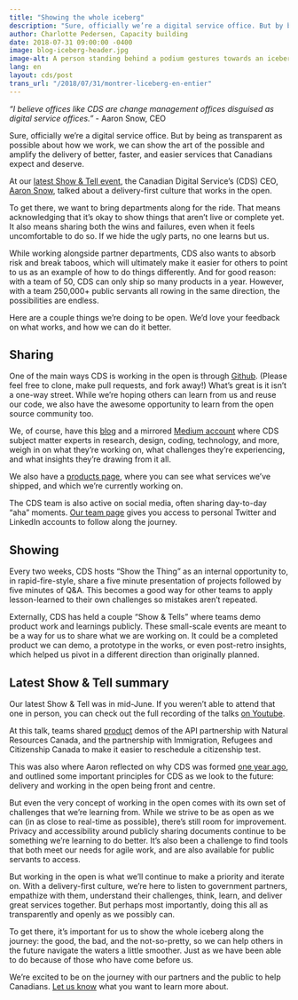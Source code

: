 ```yaml
---
title: "Showing the whole iceberg"
description: "Sure, officially we’re a digital service office. But by being as transparent as possible about how we work, we can show the art of the possible and amplify the delivery of better, faster, and easier services that Canadians expect and deserve."
author: Charlotte Pedersen, Capacity building
date: 2018-07-31 09:00:00 -0400
image: blog-iceberg-header.jpg
image-alt: A person standing behind a podium gestures towards an iceberg floating in an aquarium while a small dog watches.
lang: en
layout: cds/post
trans_url: "/2018/07/31/montrer-liceberg-en-entier"
---
```


*“I believe offices like CDS are change management offices disguised as digital service offices.”* - Aaron Snow, CEO

Sure, officially we’re a digital service office. But by being as transparent as possible about how we work, we can show the art of the possible and amplify the delivery of better, faster, and easier services that Canadians expect and deserve. 

At our [latest Show & Tell event](https://youtu.be/uFjfrtuLLpQ), the Canadian Digital Service’s (CDS) CEO, [Aaron Snow](https://digital.canada.ca/2018/03/09/CDS-gets-its-first-CEO/), talked about a delivery-first culture that works in the open. 

To get there, we want to bring departments along for the ride. That means acknowledging that it’s okay to show things that aren’t live or complete yet. It also means sharing both the wins and failures, even when it feels uncomfortable to do so. If we hide the ugly parts, no one learns but us. 

While working alongside partner departments, CDS also wants to absorb risk and break taboos, which will ultimately make it easier for others to point to us as an example of how to do things differently. And for good reason: with a team of 50, CDS can only ship so many products in a year. However, with a team 250,000+ public servants all rowing in the same direction, the possibilities are endless. 

Here are a couple things we’re doing to be open. We’d love your feedback on what works, and how we can do it better.

## Sharing

One of the main ways CDS is working in the open is through [Github](https://github.com/cds-snc). (Please feel free to clone, make pull requests, and fork away!) What’s great is it isn’t a one-way street. While we’re hoping others can learn from us and reuse our code, we also have the awesome opportunity to learn from the open source community too.

We, of course, have this [blog](https://digital.canada.ca/blog/) and a mirrored [Medium account](https://medium.com/@canadiandigitalservice) where CDS subject matter experts in research, design, coding, technology, and more, weigh in on what they’re working on, what challenges they’re experiencing, and what insights they’re drawing from it all. 

We also have a [products page](https://digital.canada.ca/products/), where you can see what services we’ve shipped, and which we’re currently working on. 

The CDS team is also active on social media, often sharing day-to-day “aha” moments. [Our team page](https://digital.canada.ca/our-team/) gives you access to personal Twitter and LinkedIn accounts to follow along the journey.

## Showing

Every two weeks, CDS hosts  “Show the Thing” as an internal opportunity to, in rapid-fire-style, share a five minute presentation of projects followed by five minutes of Q&A. This becomes a good way for other teams to apply lesson-learned to their own challenges so mistakes aren’t repeated. 

Externally, CDS has held a couple “Show & Tells” where teams demo product work and learnings publicly. These small-scale events are meant to be a way for us to share what we are working on. It could be a completed product we can demo, a prototype in the works, or even post-retro insights, which helped us pivot in a different direction than originally planned.

## Latest Show & Tell summary

Our latest Show & Tell was in mid-June. If you weren’t able to attend that one in person, you can check out the full recording of the talks [on Youtube](https://www.youtube.com/watch?v=uFjfrtuLLpQ&feature=youtu.be). 

At this talk, teams shared [product](https://digital.canada.ca/products/) demos of the API partnership with Natural Resources Canada, and the partnership with Immigration, Refugees and Citizenship Canada to make it easier to reschedule a citizenship test.

This was also where Aaron reflected on why CDS was formed [one year ago](https://digital.canada.ca/2017/07/18/launch-of-the-canadian-digital-service/), and outlined some important principles for CDS as we look to the future: delivery and working in the open being front and centre. 

But even the very concept of working in the open comes with its own set of challenges that we’re learning from. While we strive to be as open as we can (in as close to real-time as possible), there’s still room for improvement. Privacy and accessibility around publicly sharing documents continue to be something we’re learning to do better. It’s also been a challenge to find tools that both meet our needs for agile work, and are also available for public servants to access. 

But working in the open is what we’ll continue to make a priority and iterate on. With a delivery-first culture, we’re here to listen to government partners, empathize with them, understand their challenges, think, learn, and deliver great services together. But perhaps most importantly, doing this all as transparently and openly as we possibly can.

To get there, it’s important for us to show the whole iceberg along the journey: the good, the bad, and the not-so-pretty, so we can help others in the future navigate the waters a little smoother. Just as we have been able to do because of those who have come before us. 

We’re excited to be on the journey with our partners and the public to help Canadians. [Let us know](https://digital.canada.ca/contact/) what you want to learn more about.
